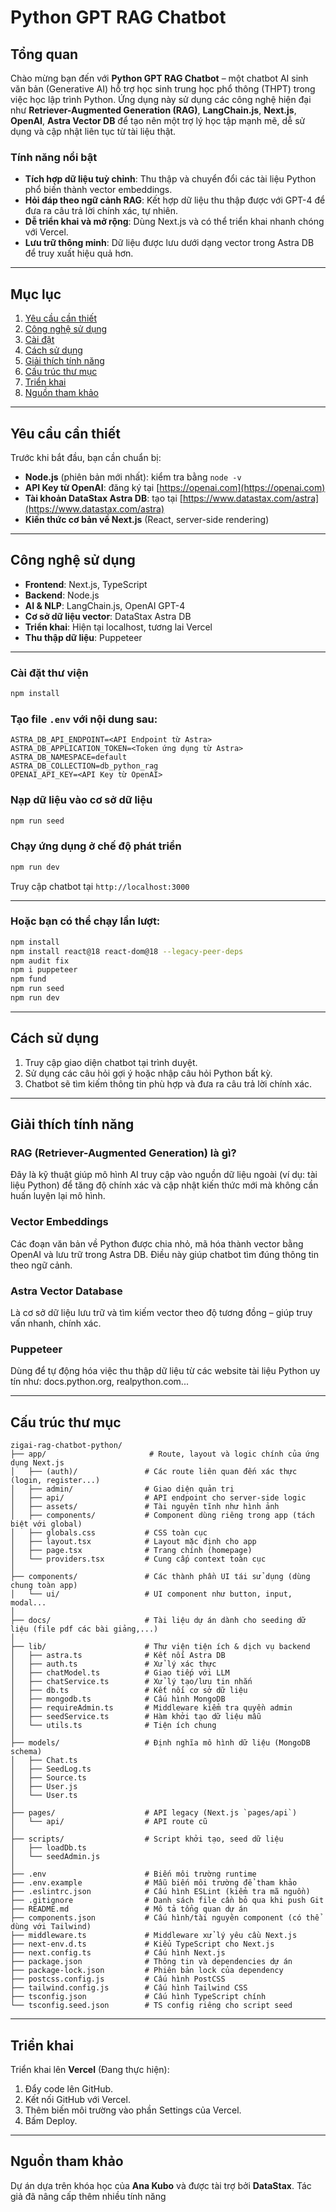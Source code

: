 # Python GPT RAG Chatbot

## Tổng quan

Chào mừng bạn đến với **Python GPT RAG Chatbot** – một chatbot AI sinh văn bản (Generative AI) hỗ trợ học sinh trung học phổ thông (THPT) trong việc học lập trình Python. Ứng dụng này sử dụng các công nghệ hiện đại như **Retriever-Augmented Generation (RAG)**, **LangChain.js**, **Next.js**, **OpenAI**, **Astra Vector DB** để tạo nên một trợ lý học tập mạnh mẽ, dễ sử dụng và cập nhật liên tục từ tài liệu thật.

### Tính năng nổi bật

- **Tích hợp dữ liệu tuỳ chỉnh**: Thu thập và chuyển đổi các tài liệu Python phổ biến thành vector embeddings.
- **Hỏi đáp theo ngữ cảnh RAG**: Kết hợp dữ liệu thu thập được với GPT-4 để đưa ra câu trả lời chính xác, tự nhiên.
- **Dễ triển khai và mở rộng**: Dùng Next.js và có thể triển khai nhanh chóng với Vercel.
- **Lưu trữ thông minh**: Dữ liệu được lưu dưới dạng vector trong Astra DB để truy xuất hiệu quả hơn.

---

## Mục lục

1. [Yêu cầu cần thiết](#yêu-cầu-cần-thiết)
2. [Công nghệ sử dụng](#công-nghệ-sử-dụng)
3. [Cài đặt](#cài-đặt)
4. [Cách sử dụng](#cách-sử-dụng)
5. [Giải thích tính năng](#giải-thích-tính-năng)
6. [Cấu trúc thư mục](#cấu-trúc-thư-mục)
7. [Triển khai](#triển-khai)
8. [Nguồn tham khảo](#nguồn-tham-khảo)

---

## Yêu cầu cần thiết

Trước khi bắt đầu, bạn cần chuẩn bị:

- **Node.js** (phiên bản mới nhất): kiểm tra bằng `node -v`
- **API Key từ OpenAI**: đăng ký tại [https://openai.com](https://openai.com)
- **Tài khoản DataStax Astra DB**: tạo tại [https://www.datastax.com/astra](https://www.datastax.com/astra)
- **Kiến thức cơ bản về Next.js** (React, server-side rendering)

---

## Công nghệ sử dụng

- **Frontend**: Next.js, TypeScript  
- **Backend**: Node.js  
- **AI & NLP**: LangChain.js, OpenAI GPT-4  
- **Cơ sở dữ liệu vector**: DataStax Astra DB  
- **Triển khai**: Hiện tại localhost, tương lai Vercel  
- **Thu thập dữ liệu**: Puppeteer  

---

### Cài đặt thư viện
```bash
npm install
```

### Tạo file `.env` với nội dung sau:
```env
ASTRA_DB_API_ENDPOINT=<API Endpoint từ Astra>
ASTRA_DB_APPLICATION_TOKEN=<Token ứng dụng từ Astra>
ASTRA_DB_NAMESPACE=default
ASTRA_DB_COLLECTION=db_python_rag
OPENAI_API_KEY=<API Key từ OpenAI>
```

### Nạp dữ liệu vào cơ sở dữ liệu
```bash
npm run seed
```

### Chạy ứng dụng ở chế độ phát triển
```bash
npm run dev
```

Truy cập chatbot tại `http://localhost:3000`

---

### Hoặc bạn có thể chạy lần lượt:
```bash
npm install 
npm install react@18 react-dom@18 --legacy-peer-deps
npm audit fix 
npm i puppeteer 
npm fund 
npm run seed        
npm run dev
```

---

## Cách sử dụng

1. Truy cập giao diện chatbot tại trình duyệt.
2. Sử dụng các câu hỏi gợi ý hoặc nhập câu hỏi Python bất kỳ.
3. Chatbot sẽ tìm kiếm thông tin phù hợp và đưa ra câu trả lời chính xác.

---

## Giải thích tính năng

### RAG (Retriever-Augmented Generation) là gì?

Đây là kỹ thuật giúp mô hình AI truy cập vào nguồn dữ liệu ngoài (ví dụ: tài liệu Python) để tăng độ chính xác và cập nhật kiến thức mới mà không cần huấn luyện lại mô hình.

### Vector Embeddings

Các đoạn văn bản về Python được chia nhỏ, mã hóa thành vector bằng OpenAI và lưu trữ trong Astra DB. Điều này giúp chatbot tìm đúng thông tin theo ngữ cảnh.

### Astra Vector Database

Là cơ sở dữ liệu lưu trữ và tìm kiếm vector theo độ tương đồng – giúp truy vấn nhanh, chính xác.

### Puppeteer

Dùng để tự động hóa việc thu thập dữ liệu từ các website tài liệu Python uy tín như: docs.python.org, realpython.com...

---

## Cấu trúc thư mục

```
zigai-rag-chatbot-python/
├── app/                       # Route, layout và logic chính của ứng dụng Next.js
│   ├── (auth)/               # Các route liên quan đến xác thực (login, register...)
│   ├── admin/                # Giao diện quản trị
│   ├── api/                  # API endpoint cho server-side logic
│   ├── assets/               # Tài nguyên tĩnh như hình ảnh
│   ├── components/           # Component dùng riêng trong app (tách biệt với global)
│   ├── globals.css           # CSS toàn cục
│   ├── layout.tsx            # Layout mặc định cho app
│   ├── page.tsx              # Trang chính (homepage)
│   └── providers.tsx         # Cung cấp context toàn cục
│
├── components/               # Các thành phần UI tái sử dụng (dùng chung toàn app)
│   └── ui/                   # UI component như button, input, modal...
│
├── docs/                     # Tài liệu dự án dành cho seeding dữ liệu (file pdf các bài giảng,...)
│
├── lib/                      # Thư viện tiện ích & dịch vụ backend
│   ├── astra.ts              # Kết nối Astra DB
│   ├── auth.ts               # Xử lý xác thực
│   ├── chatModel.ts          # Giao tiếp với LLM
│   ├── chatService.ts        # Xử lý tạo/lưu tin nhắn
│   ├── db.ts                 # Kết nối cơ sở dữ liệu
│   ├── mongodb.ts            # Cấu hình MongoDB
│   ├── requireAdmin.ts       # Middleware kiểm tra quyền admin
│   ├── seedService.ts        # Hàm khởi tạo dữ liệu mẫu
│   └── utils.ts              # Tiện ích chung
│
├── models/                   # Định nghĩa mô hình dữ liệu (MongoDB schema)
│   ├── Chat.ts
│   ├── SeedLog.ts
│   ├── Source.ts
│   ├── User.js
│   └── User.ts
│
├── pages/                    # API legacy (Next.js `pages/api`)
│   └── api/                  # API route cũ
│
├── scripts/                  # Script khởi tạo, seed dữ liệu
│   ├── loadDb.ts
│   └── seedAdmin.js
│
├── .env                      # Biến môi trường runtime
├── .env.example              # Mẫu biến môi trường để tham khảo
├── .eslintrc.json            # Cấu hình ESLint (kiểm tra mã nguồn)
├── .gitignore                # Danh sách file cần bỏ qua khi push Git
├── README.md                 # Mô tả tổng quan dự án
├── components.json           # Cấu hình/tài nguyên component (có thể dùng với Tailwind)
├── middleware.ts             # Middleware xử lý yêu cầu Next.js
├── next-env.d.ts             # Kiểu TypeScript cho Next.js
├── next.config.ts            # Cấu hình Next.js
├── package.json              # Thông tin và dependencies dự án
├── package-lock.json         # Phiên bản lock của dependency
├── postcss.config.js         # Cấu hình PostCSS
├── tailwind.config.js        # Cấu hình Tailwind CSS
├── tsconfig.json             # Cấu hình TypeScript chính
└── tsconfig.seed.json        # TS config riêng cho script seed

```

---

## Triển khai

Triển khai lên **Vercel** (Đang thực hiện):

1. Đẩy code lên GitHub.
2. Kết nối GitHub với Vercel.
3. Thêm biến môi trường vào phần Settings của Vercel.
4. Bấm Deploy.

---

## Nguồn tham khảo

Dự án dựa trên khóa học của **Ana Kubo** và được tài trợ bởi **DataStax**. Tác giả đã nâng cấp thêm nhiều tính năng
